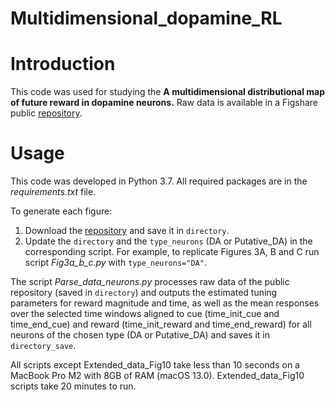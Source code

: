 # Multidimensional_dopamine_RL

# Introduction  

This code was used for studying the **A multidimensional distributional map of future reward in dopamine neurons.** 
Raw data is available in a Figshare public [repository](https://doi.org/10.6084/m9.figshare.28390151.v1).

# Usage

This code was developed in Python 3.7. All required packages are in the _requirements.txt_ file. 

To generate each figure:
1.  Download the [repository](https://doi.org/10.6084/m9.figshare.28390151.v1) and save it in `directory`.
2.  Update the `directory` and the `type_neurons` (DA or Putative_DA) in the corresponding script. For example, to replicate Figures 3A, B and C run script _Fig3a_b_c.py_ with `type_neurons="DA"`.

The script _Parse_data_neurons.py_ processes raw data of the public repository (saved in `directory`) and outputs the estimated tuning parameters for reward magnitude and time, as well as the mean responses over the selected time windows aligned to cue (time_init_cue and time_end_cue) and reward (time_init_reward and time_end_reward) for all neurons of the chosen type (DA or Putative_DA) and saves it in `directory_save`.

All scripts except Extended_data_Fig10 take less than  10 seconds on a MacBook Pro M2 with 8GB of RAM (macOS 13.0). Extended_data_Fig10 scripts take 20 minutes to run. 





